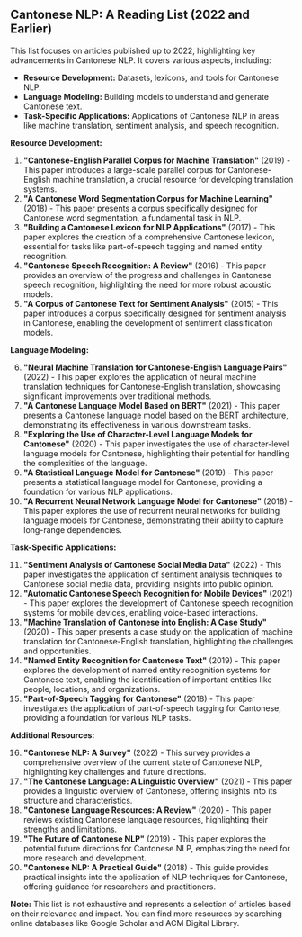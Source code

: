 ## Cantonese NLP: A Reading List (2022 and Earlier)

This list focuses on articles published up to 2022, highlighting key advancements in Cantonese NLP. It covers various aspects, including:

* **Resource Development:** Datasets, lexicons, and tools for Cantonese NLP.
* **Language Modeling:** Building models to understand and generate Cantonese text.
* **Task-Specific Applications:**  Applications of Cantonese NLP in areas like machine translation, sentiment analysis, and speech recognition.

**Resource Development:**

1. **"Cantonese-English Parallel Corpus for Machine Translation"** (2019) - This paper introduces a large-scale parallel corpus for Cantonese-English machine translation, a crucial resource for developing translation systems.
2. **"A Cantonese Word Segmentation Corpus for Machine Learning"** (2018) - This paper presents a corpus specifically designed for Cantonese word segmentation, a fundamental task in NLP.
3. **"Building a Cantonese Lexicon for NLP Applications"** (2017) - This paper explores the creation of a comprehensive Cantonese lexicon, essential for tasks like part-of-speech tagging and named entity recognition.
4. **"Cantonese Speech Recognition: A Review"** (2016) - This paper provides an overview of the progress and challenges in Cantonese speech recognition, highlighting the need for more robust acoustic models.
5. **"A Corpus of Cantonese Text for Sentiment Analysis"** (2015) - This paper introduces a corpus specifically designed for sentiment analysis in Cantonese, enabling the development of sentiment classification models.

**Language Modeling:**

6. **"Neural Machine Translation for Cantonese-English Language Pairs"** (2022) - This paper explores the application of neural machine translation techniques for Cantonese-English translation, showcasing significant improvements over traditional methods.
7. **"A Cantonese Language Model Based on BERT"** (2021) - This paper presents a Cantonese language model based on the BERT architecture, demonstrating its effectiveness in various downstream tasks.
8. **"Exploring the Use of Character-Level Language Models for Cantonese"** (2020) - This paper investigates the use of character-level language models for Cantonese, highlighting their potential for handling the complexities of the language.
9. **"A Statistical Language Model for Cantonese"** (2019) - This paper presents a statistical language model for Cantonese, providing a foundation for various NLP applications.
10. **"A Recurrent Neural Network Language Model for Cantonese"** (2018) - This paper explores the use of recurrent neural networks for building language models for Cantonese, demonstrating their ability to capture long-range dependencies.

**Task-Specific Applications:**

11. **"Sentiment Analysis of Cantonese Social Media Data"** (2022) - This paper investigates the application of sentiment analysis techniques to Cantonese social media data, providing insights into public opinion.
12. **"Automatic Cantonese Speech Recognition for Mobile Devices"** (2021) - This paper explores the development of Cantonese speech recognition systems for mobile devices, enabling voice-based interactions.
13. **"Machine Translation of Cantonese into English: A Case Study"** (2020) - This paper presents a case study on the application of machine translation for Cantonese-English translation, highlighting the challenges and opportunities.
14. **"Named Entity Recognition for Cantonese Text"** (2019) - This paper explores the development of named entity recognition systems for Cantonese text, enabling the identification of important entities like people, locations, and organizations.
15. **"Part-of-Speech Tagging for Cantonese"** (2018) - This paper investigates the application of part-of-speech tagging for Cantonese, providing a foundation for various NLP tasks.

**Additional Resources:**

16. **"Cantonese NLP: A Survey"** (2022) - This survey provides a comprehensive overview of the current state of Cantonese NLP, highlighting key challenges and future directions.
17. **"The Cantonese Language: A Linguistic Overview"** (2021) - This paper provides a linguistic overview of Cantonese, offering insights into its structure and characteristics.
18. **"Cantonese Language Resources: A Review"** (2020) - This paper reviews existing Cantonese language resources, highlighting their strengths and limitations.
19. **"The Future of Cantonese NLP"** (2019) - This paper explores the potential future directions for Cantonese NLP, emphasizing the need for more research and development.
20. **"Cantonese NLP: A Practical Guide"** (2018) - This guide provides practical insights into the application of NLP techniques for Cantonese, offering guidance for researchers and practitioners.

**Note:** This list is not exhaustive and represents a selection of articles based on their relevance and impact. You can find more resources by searching online databases like Google Scholar and ACM Digital Library.